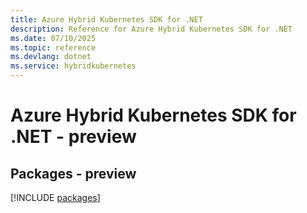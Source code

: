 ```yaml
---
title: Azure Hybrid Kubernetes SDK for .NET
description: Reference for Azure Hybrid Kubernetes SDK for .NET
ms.date: 07/10/2025
ms.topic: reference
ms.devlang: dotnet
ms.service: hybridkubernetes
---
```

# Azure Hybrid Kubernetes SDK for .NET - preview
## Packages - preview
[!INCLUDE [packages](hybrid-kubernetes-index.md)]
